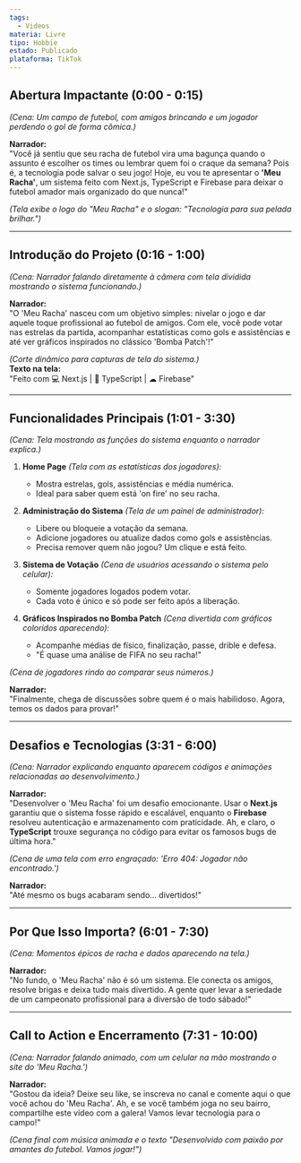 ```yaml
---
tags:
  - Videos
materia: Livre
tipo: Hobbie
estado: Publicado
plataforma: TikTok
---
```

## **Abertura Impactante (0:00 - 0:15)**  
*(Cena: Um campo de futebol, com amigos brincando e um jogador perdendo o gol de forma cômica.)*  

**Narrador:**  
"Você já sentiu que seu racha de futebol vira uma bagunça quando o assunto é escolher os times ou lembrar quem foi o craque da semana? Pois é, a tecnologia pode salvar o seu jogo! Hoje, eu vou te apresentar o **'Meu Racha'**, um sistema feito com Next.js, TypeScript e Firebase para deixar o futebol amador mais organizado do que nunca!"

*(Tela exibe o logo do "Meu Racha" e o slogan: "Tecnologia para sua pelada brilhar.")*

---

## **Introdução do Projeto (0:16 - 1:00)**  
*(Cena: Narrador falando diretamente à câmera com tela dividida mostrando o sistema funcionando.)*  

**Narrador:**  
"O 'Meu Racha' nasceu com um objetivo simples: nivelar o jogo e dar aquele toque profissional ao futebol de amigos. Com ele, você pode votar nas estrelas da partida, acompanhar estatísticas como gols e assistências e até ver gráficos inspirados no clássico 'Bomba Patch'!"

*(Corte dinâmico para capturas de tela do sistema.)*  
**Texto na tela:**  
"Feito com 💻 Next.js | 🔧 TypeScript | ☁ Firebase"

---

## **Funcionalidades Principais (1:01 - 3:30)**  
*(Cena: Tela mostrando as funções do sistema enquanto o narrador explica.)*

1. **Home Page** *(Tela com as estatísticas dos jogadores):*  
   - Mostra estrelas, gols, assistências e média numérica.  
   - Ideal para saber quem está 'on fire' no seu racha.

2. **Administração do Sistema** *(Tela de um painel de administrador):*  
   - Libere ou bloqueie a votação da semana.  
   - Adicione jogadores ou atualize dados como gols e assistências.  
   - Precisa remover quem não jogou? Um clique e está feito.

3. **Sistema de Votação** *(Cena de usuários acessando o sistema pelo celular):*  
   - Somente jogadores logados podem votar.  
   - Cada voto é único e só pode ser feito após a liberação.

4. **Gráficos Inspirados no Bomba Patch** *(Cena divertida com gráficos coloridos aparecendo):*  
   - Acompanhe médias de físico, finalização, passe, drible e defesa.  
   - "É quase uma análise de FIFA no seu racha!"  

*(Cena de jogadores rindo ao comparar seus números.)*  

**Narrador:**  
"Finalmente, chega de discussões sobre quem é o mais habilidoso. Agora, temos os dados para provar!"

---

## **Desafios e Tecnologias (3:31 - 6:00)**  
*(Cena: Narrador explicando enquanto aparecem códigos e animações relacionadas ao desenvolvimento.)*  

**Narrador:**  
"Desenvolver o 'Meu Racha' foi um desafio emocionante. Usar o **Next.js** garantiu que o sistema fosse rápido e escalável, enquanto o **Firebase** resolveu autenticação e armazenamento com praticidade. Ah, e claro, o **TypeScript** trouxe segurança no código para evitar os famosos bugs de última hora."

*(Cena de uma tela com erro engraçado: 'Erro 404: Jogador não encontrado.')*  

**Narrador:**  
"Até mesmo os bugs acabaram sendo... divertidos!"

---

## **Por Que Isso Importa? (6:01 - 7:30)**  
*(Cena: Momentos épicos de racha e dados aparecendo na tela.)*  

**Narrador:**  
"No fundo, o 'Meu Racha' não é só um sistema. Ele conecta os amigos, resolve brigas e deixa tudo mais divertido. A gente quer levar a seriedade de um campeonato profissional para a diversão de todo sábado!"

---

## **Call to Action e Encerramento (7:31 - 10:00)**  
*(Cena: Narrador falando animado, com um celular na mão mostrando o site do 'Meu Racha.')*  

**Narrador:**  
"Gostou da ideia? Deixe seu like, se inscreva no canal e comente aqui o que você achou do 'Meu Racha'. Ah, e se você também joga no seu bairro, compartilhe este vídeo com a galera! Vamos levar tecnologia para o campo!"

*(Cena final com música animada e o texto "Desenvolvido com paixão por amantes do futebol. Vamos jogar!")*